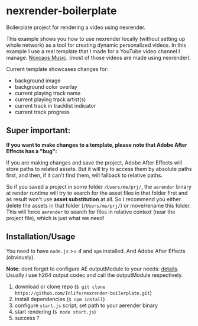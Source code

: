 # nexrender-boilerplate
Boilerplate project for rendering a video using nexrender.

This example shows you how to use nexrender locally (without setting up whole network) as a tool for creating dynamic personalized videos. In this example I use a real template that I made for a YouTube video channel I manage: [Noxcaos Music](https://www.youtube.com/channel/UC2D9WSUKnyTX8wWqNVITTAw). (most of those videos are made using nexrender).

Current template showcases changes for:

* background image
* background color overlay
* current playing track name
* current playing track artist(s)
* current track in tracklist indicator
* current track progress

## Super important:

**If you want to make changes to a template, please note that Adobe After Effects has a "bug":**

If you are making changes and save the project, Adobe After Effects will store paths to related assets. But it will try to access them by absolute paths first, and then, if it can't find them, will fallback to relative paths. 

So if you saved a project in some folder `/Users/me/prj/`, the `aerender` binary at render runtime will try to search for the asset files in that folder first and as result won't use **asset substitution** at all. So I recommend you either delete the assets in that folder (`/Users/me/prj/`) or move/rename this folder. This will force `aerender` to search for files in relative context (near the project file), which is just what we need!

## Installation/Usage

You need to have `node.js` *>= 4* and `npm` installed.
And Adobe After Effects (obviously).

**Note:** dont forget to configure AE outputModule to your needs: [details](https://helpx.adobe.com/after-effects/using/basics-rendering-exporting.html#output_modules_and_output_module_settings). Usually i use h264 output codec and call the outputModule respectively. 

1. download or clone repo (`$ git clone https://github.com/Inlife/nexrender-boilerplate.git`)
2. install dependencies (`$ npm install`)
3. configure `start.js` script; set path to your aerender binary
4. start rendering (`$ node start.js`)
5. success ?

